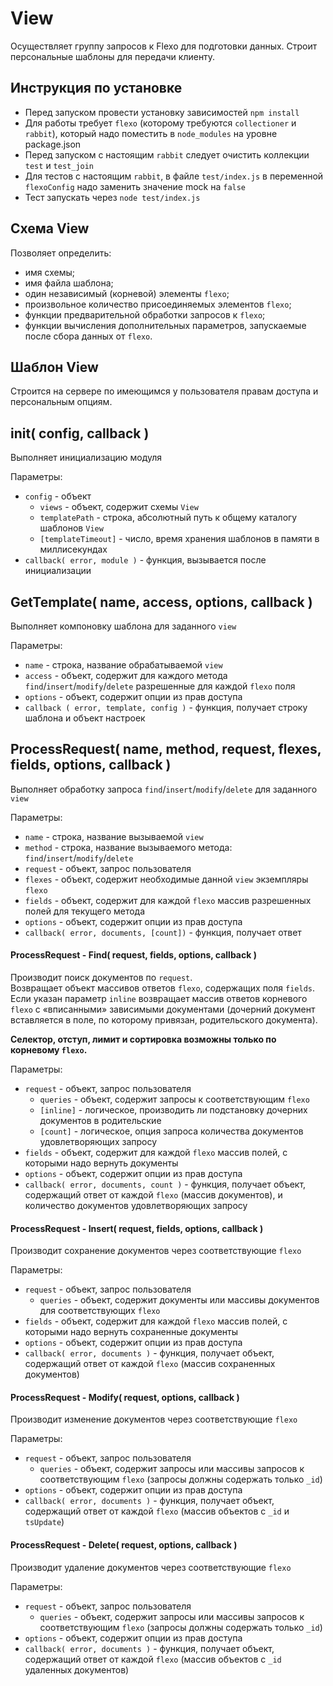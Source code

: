 View
=====
Осуществляет группу запросов к Flexo для подготовки данных.
Строит персональные шаблоны для передачи клиенту.



## Инструкция по установке
* Перед запуском провести установку зависимостей `npm install`
* Для работы требует `flexo` (которому требуются `collectioner` и `rabbit`), который надо поместить в `node_modules` на уровне package.json
* Перед запуском с настоящим `rabbit` следует очистить коллекции `test` и `test_join` 
* Для тестов с настоящим `rabbit`, в файле `test/index.js` в переменной `flexoConfig` надо заменить значение mock на `false`
* Тест запускать через `node test/index.js`



## Схема View
Позволяет определить:
* имя схемы;
* имя файла шаблона;
* один независимый (корневой) элементы ```flexo```;
* произвольное количество присоединяемых элементов ```flexo```;
* функции предварительной обработки запросов к ```flexo```;
* функции вычисления дополнительных параметров, запускаемые после сбора данных от ```flexo```.



## Шаблон View
Строится на сервере по имеющимся у пользователя правам доступа и персональным опциям.



## init( config, callback )
Выполняет инициализацию модуля

Параметры:
* ```config``` - объект
    * ```views``` - объект, содержит схемы ```View```
    * ```templatePath``` - строка, абсолютный путь к общему каталогу шаблонов ```View```
    * ```[templateTimeout]``` - число, время хранения шаблонов в памяти в миллисекундах
* ```callback( error, module )``` - функция, вызывается после инициализации




## GetTemplate( name, access, options, callback )
Выполняет компоновку шаблона для заданного ```view```

Параметры:
* ```name``` - строка, название обрабатываемой ```view```
* ```access``` - объект, содержит для каждого метода ```find```/```insert```/```modify```/```delete``` разрешенные для каждой ```flexo``` поля
* ```options``` - объект, содержит опции из прав доступа
* ```callback ( error, template, config )``` - функция, получает строку шаблона и объект настроек



## ProcessRequest( name, method, request, flexes, fields, options, callback )
Выполняет обработку запроса ```find```/```insert```/```modify```/```delete``` для заданного ```view```

Параметры:
* ```name``` - строка, название вызываемой ```view```
* ```method``` - строка, название вызываемого метода: ```find```/```insert```/```modify```/```delete```
* ```request``` - объект, запрос пользователя
* ```flexes``` - объект, содержит необходимые данной ```view``` экземпляры ```flexo```
* ```fields``` - объект, содержит для каждой ```flexo``` массив разрешенных полей для текущего метода
* ```options``` - объект, содержит опции из прав доступа
* ```callback( error, documents, [count])``` - функция, получает ответ



#### ProcessRequest - Find( request, fields, options, callback )
Производит поиск документов по ```request```.  
Возвращает объект массивов ответов ```flexo```, содержащих поля ```fields```.  
Если указан параметр ```inline``` возвращает массив ответов корневого ```flexo``` с «вписанными» зависимыми документами (дочерний документ вставляется в поле, по которому привязан, родительского документа).

__Селектор, отступ, лимит и сортировка возможны только по корневому ```flexo```.__

Параметры:
* ```request``` - объект, запрос пользователя
	* ```queries``` - объект, содержит запросы к соответствующим ```flexo```
    * ```[inline]``` - логическое, производить ли подстановку дочерних документов в родительские
    * ```[count]``` - логическое, опция запроса количества документов удовлетворяющих запросу
* ```fields``` - объект, содержит для каждой ```flexo``` массив полей, с которыми надо вернуть документы
* ```options``` - объект, содержит опции из прав доступа
* ```callback( error, documents, count )``` - функция, получает объект, содержащий ответ от каждой ```flexo``` (массив документов), и количество документов удовлетворяющих запросу



#### ProcessRequest - Insert( request, fields, options, callback )
Производит сохранение документов через соответствующие ```flexo```

Параметры:
* ```request``` - объект, запрос пользователя
	* ```queries``` - объект, содержит документы или массивы документов для соответствующих ```flexo```
* ```fields``` - объект, содержит для каждой ```flexo``` массив полей, с которыми надо вернуть сохраненные документы
* ```options``` - объект, содержит опции из прав доступа
* ```callback( error, documents )``` - функция, получает объект, содержащий ответ от каждой ```flexo``` (массив сохраненных документов)



#### ProcessRequest - Modify( request, options, callback )
Производит изменение документов через соответствующие ```flexo```

Параметры:
* ```request``` - объект, запрос пользователя
	* ```queries``` - объект, содержит запросы или массивы запросов к соответствующим ```flexo``` (запросы должны содержать только ```_id```)
* ```options``` - объект, содержит опции из прав доступа
* ```callback( error, documents )``` - функция, получает объект, содержащий ответ от каждой ```flexo``` (массив объектов с ```_id``` и ```tsUpdate```)



#### ProcessRequest - Delete( request, options, callback )
Производит удаление документов через соответствующие ```flexo```

Параметры:
* ```request``` - объект, запрос пользователя
	* ```queries``` - объект, содержит запросы или массивы запросов к соответствующим ```flexo``` (запросы должны содержать только ```_id```)
* ```options``` - объект, содержит опции из прав доступа
* ```callback( error, documents )``` - функция, получает объект, содержащий ответ от каждой ```flexo``` (массив объектов с ```_id``` удаленных документов)

